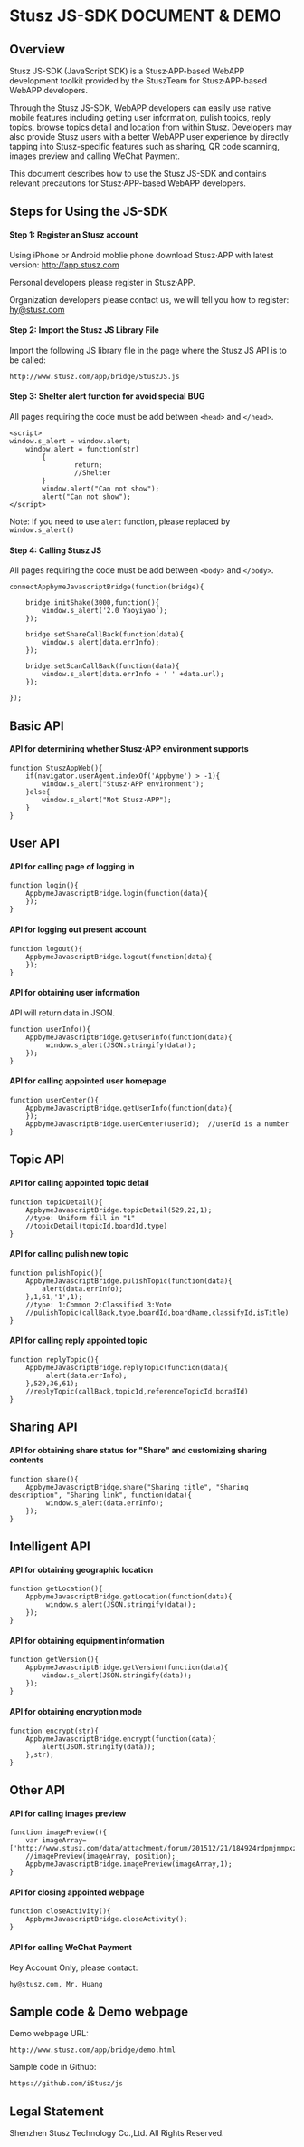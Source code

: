 # Stusz JS-SDK DOCUMENT & DEMO

## Overview

Stusz JS-SDK (JavaScript SDK) is a Stusz·APP-based WebAPP development toolkit provided by the StuszTeam for Stusz·APP-based WebAPP developers.

Through the Stusz JS-SDK, WebAPP developers can easily use native mobile features including getting user information, pulish topics, reply topics, browse topics detail and location from within Stusz. Developers may also provide Stusz users with a better WebAPP user experience by directly tapping into Stusz-specific features such as sharing, QR code scanning, images preview and calling WeChat Payment.

This document describes how to use the Stusz JS-SDK and contains relevant precautions for Stusz·APP-based WebAPP developers.

## Steps for Using the JS-SDK

#### Step 1: Register an Stusz account
Using iPhone or Android moblie phone download Stusz·APP with latest version: http://app.stusz.com

Personal developers please register in Stusz·APP.

Organization developers please contact us, we will tell you how to register: hy@stusz.com

#### Step 2: Import the Stusz JS Library File
Import the following JS library file in the page where the Stusz JS API is to be called: 
```
http://www.stusz.com/app/bridge/StuszJS.js
```

#### Step 3: Shelter alert function for avoid special BUG
All pages requiring the code must be add between `<head>` and `</head>`.
```
<script> 
window.s_alert = window.alert;
    window.alert = function(str) 
        { 
                return; 
                //Shelter
        } 
        window.alert("Can not show"); 
        alert("Can not show"); 
</script>
```
Note: If you need to use `alert` function, please replaced by `window.s_alert()`

#### Step 4: Calling Stusz JS
All pages requiring the code must be add between `<body>` and `</body>`.
```
connectAppbymeJavascriptBridge(function(bridge){
                               
    bridge.initShake(3000,function(){
        window.s_alert('2.0 Yaoyiyao');
    });
      
    bridge.setShareCallBack(function(data){
        window.s_alert(data.errInfo);
    });
                               
    bridge.setScanCallBack(function(data){
        window.s_alert(data.errInfo + ' ' +data.url);
    });
    
});
```

## Basic API

#### API for determining whether Stusz·APP environment supports
```
function StuszAppWeb(){
    if(navigator.userAgent.indexOf('Appbyme') > -1){
        window.s_alert("Stusz·APP environment");
    }else{
        window.s_alert("Not Stusz·APP");
    }
}
```

## User API

#### API for calling page of logging in
```
function login(){
    AppbymeJavascriptBridge.login(function(data){
    });
}
```

#### API for logging out present account
```
function logout(){
    AppbymeJavascriptBridge.logout(function(data){
    });
}
```

#### API for obtaining user information
API will return data in JSON. 
```
function userInfo(){
    AppbymeJavascriptBridge.getUserInfo(function(data){
	     window.s_alert(JSON.stringify(data));
    });
}
```

#### API for calling appointed user homepage
```
function userCenter(){
    AppbymeJavascriptBridge.getUserInfo(function(data){
    });
    AppbymeJavascriptBridge.userCenter(userId);  //userId is a number
}
```

## Topic API

#### API for calling appointed topic detail
```
function topicDetail(){
    AppbymeJavascriptBridge.topicDetail(529,22,1);
    //type: Uniform fill in "1"
    //topicDetail(topicId,boardId,type)
}
```

#### API for calling pulish new topic
```
function pulishTopic(){
    AppbymeJavascriptBridge.pulishTopic(function(data){
        alert(data.errInfo);
    },1,61,'1',1);
    //type: 1:Common 2:Classified 3:Vote
    //pulishTopic(callBack,type,boardId,boardName,classifyId,isTitle)
}
```

#### API for calling reply appointed topic
```
function replyTopic(){
    AppbymeJavascriptBridge.replyTopic(function(data){
         alert(data.errInfo);
    },529,36,61);
    //replyTopic(callBack,topicId,referenceTopicId,boradId)
}
```

## Sharing API

#### API for obtaining share status for "Share" and customizing sharing contents
```
function share(){
    AppbymeJavascriptBridge.share("Sharing title", "Sharing description", "Sharing link", function(data){
         window.s_alert(data.errInfo);
    });
}
```

## Intelligent API

#### API for obtaining geographic location
```
function getLocation(){
    AppbymeJavascriptBridge.getLocation(function(data){
         window.s_alert(JSON.stringify(data));
    });
}
```

#### API for obtaining equipment information
```
function getVersion(){
    AppbymeJavascriptBridge.getVersion(function(data){
        window.s_alert(JSON.stringify(data));
    });
}
```

#### API for obtaining encryption mode
```
function encrypt(str){
    AppbymeJavascriptBridge.encrypt(function(data){
        alert(JSON.stringify(data));
    },str);
}
```

## Other API

#### API for calling images preview
```
function imagePreview(){
    var imageArray=['http://www.stusz.com/data/attachment/forum/201512/21/184924rdpmjmmpxz75pjh5.jpeg','http://www.stusz.com/data/attachment/forum/201512/21/184811dotgtrtutrug7v0u.jpg'];
    //imagePreview(imageArray, position);
    AppbymeJavascriptBridge.imagePreview(imageArray,1);
}
```

#### API for closing appointed webpage
```
function closeActivity(){
    AppbymeJavascriptBridge.closeActivity();
}
```

#### API for calling WeChat Payment
Key Account Only, please contact: 
```
hy@stusz.com, Mr. Huang
```

## Sample code & Demo webpage
Demo webpage URL: 
```
http://www.stusz.com/app/bridge/demo.html
```
Sample code in Github: 
```
https://github.com/iStusz/js
```

## Legal Statement
Shenzhen Stusz Technology Co.,Ltd. All Rights Reserved.
